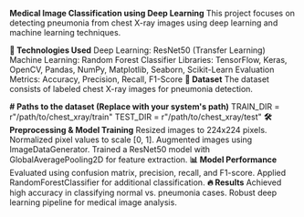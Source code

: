 **Medical Image Classification using Deep Learning**
This project focuses on detecting pneumonia from chest X-ray images using deep learning and machine learning techniques.

**🚀 Technologies Used**
Deep Learning: ResNet50 (Transfer Learning)
Machine Learning: Random Forest Classifier
Libraries: TensorFlow, Keras, OpenCV, Pandas, NumPy, Matplotlib, Seaborn, Scikit-Learn
Evaluation Metrics: Accuracy, Precision, Recall, F1-Score
**📂 Dataset**
The dataset consists of labeled chest X-ray images for pneumonia detection.

**# Paths to the dataset (Replace with your system's path)**
TRAIN_DIR = r"/path/to/chest_xray/train"
TEST_DIR = r"/path/to/chest_xray/test"
**🛠 Preprocessing & Model Training**
Resized images to 224x224 pixels.
Normalized pixel values to scale [0, 1].
Augmented images using ImageDataGenerator.
Trained a ResNet50 model with GlobalAveragePooling2D for feature extraction.
**📊 Model Performance**
Evaluated using confusion matrix, precision, recall, and F1-score.
Applied RandomForestClassifier for additional classification.
**🔥 Results**
Achieved high accuracy in classifying normal vs. pneumonia cases.
Robust deep learning pipeline for medical image analysis.
